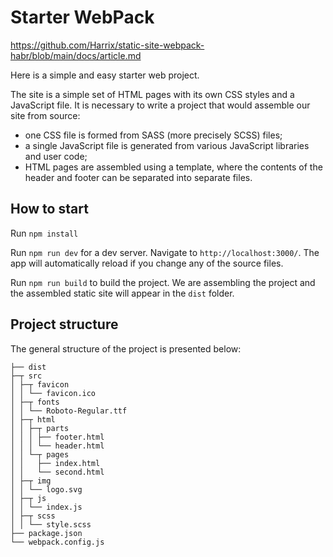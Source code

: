 # Starter WebPack

https://github.com/Harrix/static-site-webpack-habr/blob/main/docs/article.md

Here is a simple and easy starter web project.

The site is a simple set of HTML pages with its own CSS styles and a JavaScript file. It is necessary to write a project that would assemble our site from source:

- one CSS file is formed from SASS (more precisely SCSS) files;
- a single JavaScript file is generated from various JavaScript libraries and user code;
- HTML pages are assembled using a template, where the contents of the header and footer can be separated into separate files.

## How to start

Run `npm install`

Run `npm run dev` for a dev server. Navigate to `http://localhost:3000/`. The app will automatically reload if you change any of the source files.

Run `npm run build` to build the project. We are assembling the project and the assembled static site will appear in the `dist` folder.

## Project structure

The general structure of the project is presented below:

```
├── dist
├─┬ src
│ ├─┬ favicon
│ │ └── favicon.ico
│ ├─┬ fonts
│ │ └── Roboto-Regular.ttf
│ ├─┬ html
│ │ ├─┬ parts
│ │ │ ├── footer.html
│ │ │ └── header.html
│ │ └─┬ pages
│ │   ├── index.html
│ │   └── second.html
│ ├─┬ img
│ │ └── logo.svg
│ ├─┬ js
│ │ └── index.js
│ ├─┬ scss
│ │ └── style.scss
├── package.json
└── webpack.config.js
```
